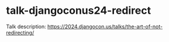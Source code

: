 # talk-djangoconus24-redirect

Talk description: https://2024.djangocon.us/talks/the-art-of-not-redirecting/
